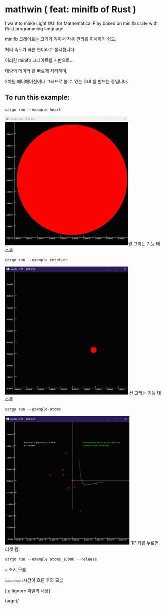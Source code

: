 # mathwin ( feat: minifb of Rust )

I want to make Light GUI for Mathematical Play based on minifb crate with Rust programming language.

minifb 크레이트는 크기가 작아서 작동 원리를 이해하기 쉽고.

처리 속도가 빠른 편이라고 생각합니다.

이러한 minifb 크레이트를 기반으로... 

대량의 데이터 를 빠르게 처리하여,

2차원 애니메이션이나 그래프로 볼 수 있는 GUI 를 만드는 중입니다.



## To run this example:

```
cargo run --example heart
```

<img src="pic/heart.gif" style="zoom:50%;" />원 그리는 기능 테스트




```
cargo run --example rotation
```

<img src="pic/rotation.gif" style="zoom:50%;" /> 선 그리는 기능 테스트




```rust
cargo run --example atoms
```

<img src="pic/atoms.gif" style="zoom:50%;" /> 'R' 키를 누르면 리셋 됨.



```rust
cargo run --example atoms_10000 --release
```

<img src="pic/atoms_10000.gif" style="zoom:50%;" /> 초기 모습

<img src="pic/atoms_10000-2.gif" alt="atoms_10000-2" style="zoom:50%;" />시간이 흐른 후의 모습



[.gitignore 파일의 내용]

target/
